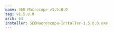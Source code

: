 ```yaml
---
name: SEO Macrocope v1.5.0.0
tag: v1.5.0.0
arch: 64
installer: SEOMacroscope-Installer-1.5.0.0.exe
---
```

